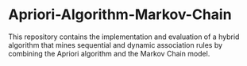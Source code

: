 # Apriori-Algorithm-Markov-Chain
This repository contains the implementation and evaluation of a hybrid algorithm that mines sequential and dynamic association rules by combining the Apriori algorithm and the Markov Chain model.
